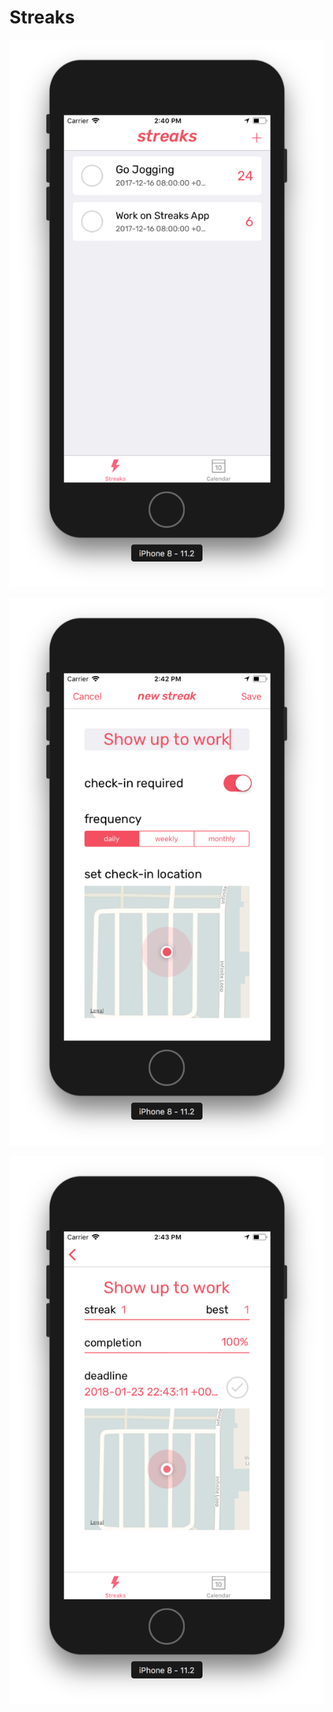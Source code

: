 # Streaks

![streaks_event](https://raw.githubusercontent.com/chrisaguilera/Streaks/master/Supporting%20Files/Assets.xcassets/streaks_home.imageset/streaks_home.png)

![streaks_event](https://raw.githubusercontent.com/chrisaguilera/Streaks/master/Supporting%20Files/Assets.xcassets/streaks_newEvent.imageset/streaks_newEvent.png)

![streaks_event](https://raw.githubusercontent.com/chrisaguilera/Streaks/master/Supporting%20Files/Assets.xcassets/streaks_event.imageset/streaks_event.png)
